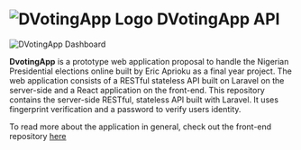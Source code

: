 # ![DVotingApp Logo](http://dneoagency.org/dvotingappassets/logo4.png)  DVotingApp API
 
![DVotingApp Dashboard](http://dneoagency.org/dvotingappassets/SCREENSHOT1.PNG)

**DvotingApp** is a prototype web application proposal to handle the Nigerian Presidential elections online built by Eric Aprioku as a final year project. The web application consists of a RESTful stateless API built on Laravel on the server-side and a React application on the front-end. This repository contains the server-side RESTful, stateless API built with Laravel. It uses fingerprint verification and a password to verify users identity.

To read more about the application in general, check out the front-end repository [here](http://github.com/EricMcWinNEr/DVotingFrontend)





